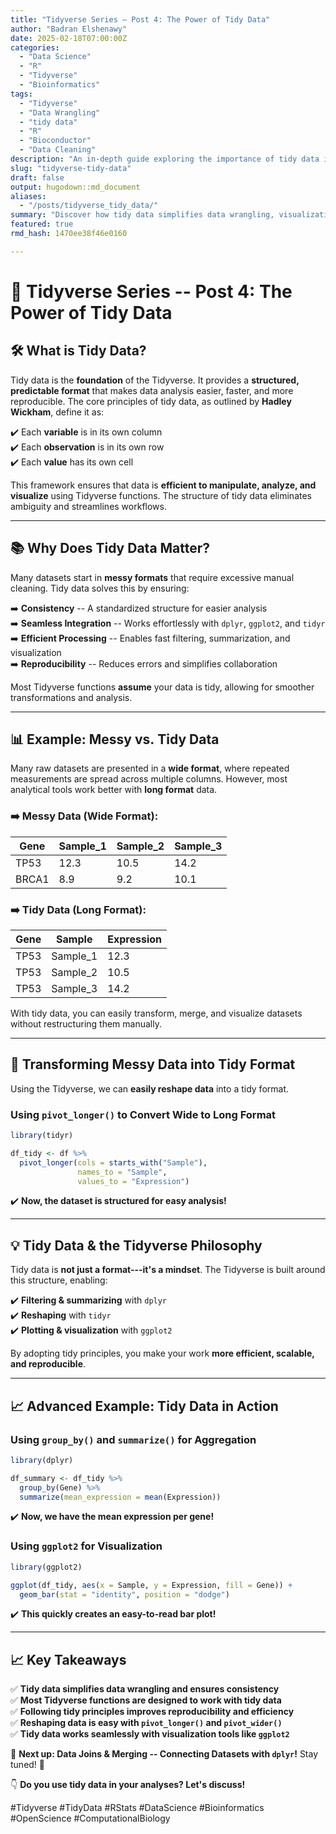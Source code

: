 ```yaml
---
title: "Tidyverse Series – Post 4: The Power of Tidy Data"
author: "Badran Elshenawy"
date: 2025-02-18T07:00:00Z
categories:
  - "Data Science"
  - "R"
  - "Tidyverse"
  - "Bioinformatics"
tags:
  - "Tidyverse"
  - "Data Wrangling"
  - "tidy data"
  - "R"
  - "Bioconductor"
  - "Data Cleaning"
description: "An in-depth guide exploring the importance of tidy data in R. Learn how to structure, reshape, and clean data efficiently using Tidyverse principles."
slug: "tidyverse-tidy-data"
draft: false
output: hugodown::md_document
aliases:
  - "/posts/tidyverse_tidy_data/"
summary: "Discover how tidy data simplifies data wrangling, visualization, and analysis in R with the Tidyverse. Learn how to reshape and clean data efficiently."
featured: true
rmd_hash: 1470ee38f46e0160

---
```


# 🔬 Tidyverse Series -- Post 4: The Power of Tidy Data

## 🛠 What is Tidy Data?

Tidy data is the **foundation** of the Tidyverse. It provides a **structured, predictable format** that makes data analysis easier, faster, and more reproducible. The core principles of tidy data, as outlined by **Hadley Wickham**, define it as:

✔️ Each **variable** is in its own column  
✔️ Each **observation** is in its own row  
✔️ Each **value** has its own cell

This framework ensures that data is **efficient to manipulate, analyze, and visualize** using Tidyverse functions. The structure of tidy data eliminates ambiguity and streamlines workflows.

------------------------------------------------------------------------

## 📚 Why Does Tidy Data Matter?

Many datasets start in **messy formats** that require excessive manual cleaning. Tidy data solves this by ensuring:

➡️ **Consistency** -- A standardized structure for easier analysis  
➡️ **Seamless Integration** -- Works effortlessly with `dplyr`, `ggplot2`, and `tidyr`  
➡️ **Efficient Processing** -- Enables fast filtering, summarization, and visualization  
➡️ **Reproducibility** -- Reduces errors and simplifies collaboration

Most Tidyverse functions **assume** your data is tidy, allowing for smoother transformations and analysis.

------------------------------------------------------------------------

## 📊 Example: Messy vs. Tidy Data

Many raw datasets are presented in a **wide format**, where repeated measurements are spread across multiple columns. However, most analytical tools work better with **long format** data.

### ➡️ **Messy Data (Wide Format):**

| Gene  | Sample_1 | Sample_2 | Sample_3 |
|-------|----------|----------|----------|
| TP53  | 12.3     | 10.5     | 14.2     |
| BRCA1 | 8.9      | 9.2      | 10.1     |

### ➡️ **Tidy Data (Long Format):**

| Gene | Sample   | Expression |
|------|----------|------------|
| TP53 | Sample_1 | 12.3       |
| TP53 | Sample_2 | 10.5       |
| TP53 | Sample_3 | 14.2       |

With tidy data, you can easily transform, merge, and visualize datasets without restructuring them manually.

------------------------------------------------------------------------

## 🔄 Transforming Messy Data into Tidy Format

Using the Tidyverse, we can **easily reshape data** into a tidy format.

### **Using `pivot_longer()` to Convert Wide to Long Format**

``` r
library(tidyr)

df_tidy <- df %>%
  pivot_longer(cols = starts_with("Sample"),
               names_to = "Sample",
               values_to = "Expression")
```

✔️ **Now, the dataset is structured for easy analysis!**

------------------------------------------------------------------------

## 💡 Tidy Data & the Tidyverse Philosophy

Tidy data is **not just a format---it's a mindset**. The Tidyverse is built around this structure, enabling:

✔️ **Filtering & summarizing** with `dplyr`  
✔️ **Reshaping** with `tidyr`  
✔️ **Plotting & visualization** with `ggplot2`

By adopting tidy principles, you make your work **more efficient, scalable, and reproducible**.

------------------------------------------------------------------------

## 📈 Advanced Example: Tidy Data in Action

### **Using `group_by()` and `summarize()` for Aggregation**

``` r
library(dplyr)

df_summary <- df_tidy %>%
  group_by(Gene) %>%
  summarize(mean_expression = mean(Expression))
```

✔️ **Now, we have the mean expression per gene!**

### **Using `ggplot2` for Visualization**

``` r
library(ggplot2)

ggplot(df_tidy, aes(x = Sample, y = Expression, fill = Gene)) +
  geom_bar(stat = "identity", position = "dodge")
```

✔️ **This quickly creates an easy-to-read bar plot!**

------------------------------------------------------------------------

## 📈 Key Takeaways

✅ **Tidy data simplifies data wrangling and ensures consistency**  
✅ **Most Tidyverse functions are designed to work with tidy data**  
✅ **Following tidy principles improves reproducibility and efficiency**  
✅ **Reshaping data is easy with `pivot_longer()` and `pivot_wider()`**  
✅ **Tidy data works seamlessly with visualization tools like `ggplot2`**

📌 **Next up: Data Joins & Merging -- Connecting Datasets with `dplyr`!** Stay tuned! 🚀

👇 **Do you use tidy data in your analyses? Let's discuss!**

#Tidyverse #TidyData #RStats #DataScience #Bioinformatics #OpenScience #ComputationalBiology

